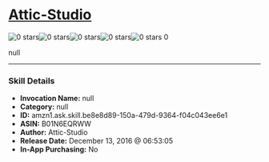 # [Attic-Studio](http://alexa.amazon.com/#skills/amzn1.ask.skill.be8e8d89-150a-479d-9364-f04c043ee6e1)
![0 stars](../../images/ic_star_border_black_18dp_1x.png)![0 stars](../../images/ic_star_border_black_18dp_1x.png)![0 stars](../../images/ic_star_border_black_18dp_1x.png)![0 stars](../../images/ic_star_border_black_18dp_1x.png)![0 stars](../../images/ic_star_border_black_18dp_1x.png) 0

null

***

### Skill Details

* **Invocation Name:** null
* **Category:** null
* **ID:** amzn1.ask.skill.be8e8d89-150a-479d-9364-f04c043ee6e1
* **ASIN:** B01N6EQRWW
* **Author:** Attic-Studio
* **Release Date:** December 13, 2016 @ 06:53:05
* **In-App Purchasing:** No
